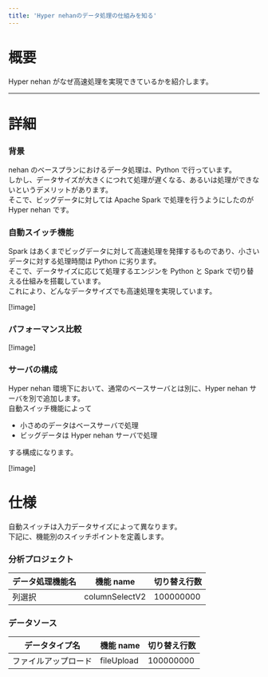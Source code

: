 ```yaml
---
title: 'Hyper nehanのデータ処理の仕組みを知る'
---
```


# 概要

Hyper nehan がなぜ高速処理を実現できているかを紹介します。

---

# 詳細

### 背景

nehan のベースプランにおけるデータ処理は、Python で行っています。  
しかし、データサイズが大きくにつれて処理が遅くなる、あるいは処理ができないというデメリットがあります。  
そこで、ビッグデータに対しては Apache Spark で処理を行うようにしたのが Hyper nehan です。

### 自動スイッチ機能

Spark はあくまでビッグデータに対して高速処理を発揮するものであり、小さいデータに対する処理時間は Python に劣ります。  
そこで、データサイズに応じて処理するエンジンを Python と Spark で切り替える仕組みを搭載しています。  
これにより、どんなデータサイズでも高速処理を実現しています。

[!image]

### パフォーマンス比較

[!image]

### サーバの構成

Hyper nehan 環境下において、通常のベースサーバとは別に、Hyper nehan サーバを別で追加します。  
自動スイッチ機能によって

- 小さめのデータはベースサーバで処理
- ビッグデータは Hyper nehan サーバで処理

する構成になります。

[!image]

# 仕様

自動スイッチは入力データサイズによって異なります。  
下記に、機能別のスイッチポイントを定義します。

### 分析プロジェクト

| データ処理機能名 | 機能 name      | 切り替え行数 |
| ---------------- | -------------- | ------------ |
| 列選択           | columnSelectV2 | 100000000    |

### データソース

| データタイプ名       | 機能 name  | 切り替え行数 |
| -------------------- | ---------- | ------------ |
| ファイルアップロード | fileUpload | 100000000    |
